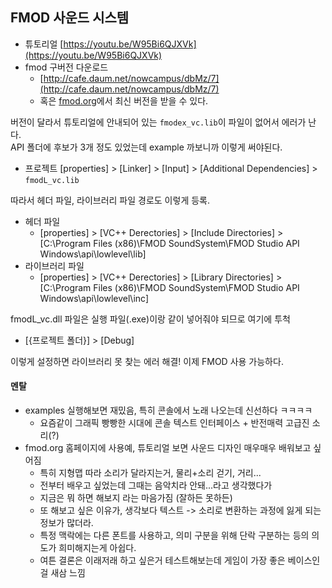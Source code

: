 ## FMOD 사운드 시스템

* 튜토리얼
  [https://youtu.be/W95Bi6QJXVk](https://youtu.be/W95Bi6QJXVk)
* fmod 구버전 다운로드
  * [http://cafe.daum.net/nowcampus/dbMz/7](http://cafe.daum.net/nowcampus/dbMz/7)
  * 혹은 [fmod.org](https://www.fmod.com/)에서 최신 버전을 받을 수 있다.

버전이 달라서 튜토리얼에 안내되어 있는 `fmodex_vc.lib`이 파일이 없어서 에러가 난다.  
API 폴더에 후보가 3개 정도 있었는데 example 까보니까 이렇게 써야된다.

* 프로젝트 \[properties\] &gt; \[Linker\] &gt; \[Input\] &gt; \[Additional Dependencies\] &gt; `fmodL_vc.lib`

따라서 헤더 파일, 라이브러리 파일 경로도 이렇게 등록.

* 헤더 파일
  * \[properties\] &gt; \[VC++ Derectories\] &gt; \[Include Directories\] &gt; \[C:\Program Files \(x86\)\FMOD SoundSystem\FMOD Studio API Windows\api\lowlevel\lib\]
* 라이브러리 파일
  * \[properties\] &gt; \[VC++ Derectories\] &gt; \[Library Directories\] &gt; \[C:\Program Files \(x86\)\FMOD SoundSystem\FMOD Studio API Windows\api\lowlevel\inc\]

fmodL\_vc.dll 파일은 실행 파일\(.exe\)이랑 같이 넣어줘야 되므로 여기에 투척

* \[{프로젝트 폴더}\] &gt; \[Debug\]

이렇게 설정하면 라이브러리 못 찾는 에러 해결! 이제 FMOD 사용 가능하다.



#### 멘탈

* examples 실행해보면 재밌음, 특히 콘솔에서 노래 나오는데 신선하다 ㅋㅋㅋㅋ
  * 요즘같이 그래픽 빵빵한 시대에 콘솔 텍스트 인터페이스 + 반전매력 고급진 소리\(?\)
* fmod.org 홈페이지에 사용예, 튜토리얼 보면 사운드 디자인 매우매우 배워보고 싶어짐
  * 특히 지형맵 따라 소리가 달라지는거, 물리+소리 걷기, 거리...
  * 전부터 배우고 싶었는데 그때는 음악치라 안돼...라고 생각했다가
  * 지금은 뭐 하면 해보지 라는 마음가짐 \(잘하든 못하든\)
  * 또 해보고 싶은 이유가, 생각보다 텍스트 -&gt; 소리로 변환하는 과정에 잃게 되는 정보가 많더라.
  * 특정 맥락에는 다른 폰트를 사용하고, 의미 구분을 위해 단락 구분하는 등의 의도가 희미해지는게 아쉽다.
  * 여튼 결론은 이래저래 하고 싶은거 테스트해보는데 게임이 가장 좋은 베이스인걸 새삼 느낌  




